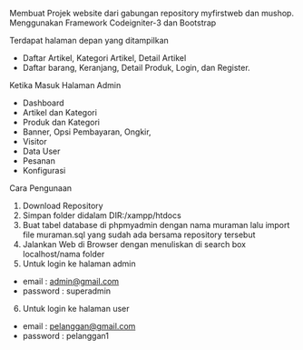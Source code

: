 Membuat Projek website dari gabungan repository myfirstweb dan mushop. Menggunakan Framework Codeigniter-3 dan Bootstrap

Terdapat halaman depan yang ditampilkan  
- Daftar Artikel, Kategori Artikel, Detail Artikel 
- Daftar barang, Keranjang, Detail Produk, Login, dan Register. 

Ketika Masuk Halaman Admin 
- Dashboard
- Artikel dan Kategori
- Produk dan Kategori
- Banner, Opsi Pembayaran, Ongkir,
- Visitor
- Data User
- Pesanan
- Konfigurasi

Cara Pengunaan

1. Download Repository
2. Simpan folder didalam DIR:/xampp/htdocs
3. Buat tabel database di phpmyadmin dengan nama muraman lalu import file muraman.sql yang sudah ada bersama repository tersebut
4. Jalankan Web di Browser dengan menuliskan di search box localhost/nama folder
5. Untuk login ke halaman admin 
- email : admin@gmail.com 
- password : superadmin
6. Untuk login ke halaman user
- email : pelanggan@gmail.com 
- password : pelanggan1
